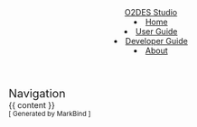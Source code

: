 <!DOCTYPE html>
<html>
  <head>
    <meta charset="utf-8">
    <meta name="viewport" content="width=device-width, initial-scale=1">
    <title>{{ title }}</title>
    <link rel="stylesheet" href="{{baseUrl}}/stylesheets/main.css">
  </head>
  <body>
    <div id="app">
      <header>
        <navbar>
          <a slot="brand" href="{{baseUrl}}/index.html" title="Home" class="navbar-brand">O2DES Studio</a>
          <li><a href="{{baseUrl}}/index.html" class="nav-link">Home</a></li>
          <li><a href="{{baseUrl}}/userGuide/index.html" class="nav-link">User Guide</a></li>
          <li><a href="{{baseUrl}}/developerGuide/index.html" class="nav-link">Developer Guide</a></li>
          <li><a href="{{baseUrl}}/about.html" class="nav-link">About</a></li>
        </navbar>
      </header>
      <div id="flex-body">
        <nav id="site-nav">
          <div class="site-nav-top">
            <div class="fw-bold mb-2" style="font-size: 1.25rem;">Navigation</div>
          </div>
          <div class="nav-component slim-scroll">
            <include src="_markbind/navigation/site-nav.md" />
          </div>
        </nav>
        <div id="page-content">
          <div id="content-wrapper">
            {{ content }}
          </div>
          <nav id="page-nav">
            <div class="nav-component slim-scroll">
              <page-nav />
            </div>
          </nav>
        </div>
      </div>
      <footer>
        <div class="text-center">
          <small>[ Generated by MarkBind ]</small>
        </div>
      </footer>
    </div>
  </body>
</html>
